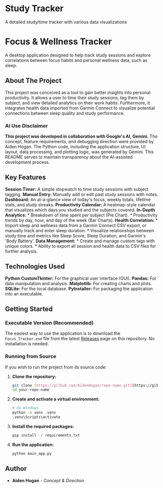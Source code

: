 # Study Tracker
A detailed study/time tracker with various data visualizations
# Focus & Wellness Tracker

A desktop application designed to help track study sessions and explore correlations between focus habits and personal wellness data, such as sleep.

## About The Project

This project was conceived as a tool to gain better insights into personal productivity. It allows a user to time their study sessions, tag them by subject, and view detailed analytics on their work habits. Furthermore, it integrates health data imported from Garmin Connect to visualize potential connections between sleep quality and study performance.

### AI Use Disclaimer

**This project was developed in collaboration with Google's AI, Gemini.** The concept, feature requirements, and debugging direction were provided by Aiden Hogan. The Python code, including the application structure, UI layout, data processing, and plotting logic, was generated by Gemini. This README serves to maintain transparency about the AI-assisted development process.

## Key Features

**Session Timer:** A simple stopwatch to time study sessions with subject tagging.
**Manual Entry:** Manually add or edit past study sessions with notes.
**Dashboard:** An at-a-glance view of today's focus, weekly totals, lifetime stats, and study streaks.
**Productivity Calendar:** A heatmap-style calendar that visualizes which days you studied and the subjects covered.
**In-Depth Analytics:**
    * Breakdown of time spent per subject (Pie Chart).
    * Productivity trends by day, hour, and day of the week (Bar Charts).
**Health Correlation:**
    * Import sleep and wellness data from a Garmin Connect CSV export, or manually track and enter sleep duration.
    * Visualize relationships between study time and metrics like Sleep Score, Sleep Duration, and Garmin's 'Body Battery'.
**Data Management:**
    * Create and manage custom tags with unique colors.
    * Ability to export all session and health data to CSV files for further analysis.

## Technologies Used

**Python**
**CustomTkinter:** For the graphical user interface (GUI).
**Pandas:** For data manipulation and analysis.
**Matplotlib:** For creating charts and plots.
**SQLite:** For the local database.
**PyInstaller:** For packaging the application into an executable.

## Getting Started

### Executable Version (Recommended)

The easiest way to use the application is to download the `Focus_Tracker.exe` file from the latest [Releases](https://github.com/AidenHogan/repo-name/releases) page on this repository. No installation is needed.

### Running from Source

If you wish to run the project from its source code:

1.  **Clone the repository:**
    ```sh
    git clone [https://github.com/AidenHogan/repo-name.git](https://github.com/AidenHogan/repo-name.git)
    cd your-repo-name
    ```
2.  **Create and activate a virtual environment:**
    ```sh
    # On Windows
    python -m venv .venv
    .venv\Scripts\activate
    ```
3.  **Install the required packages:**
    ```sh
    pip install -r requirements.txt
    ```
4.  **Run the application:**
    ```sh
    python main_app.py
    ```

## Author

* **Aiden Hogan** - *Concept & Direction*
